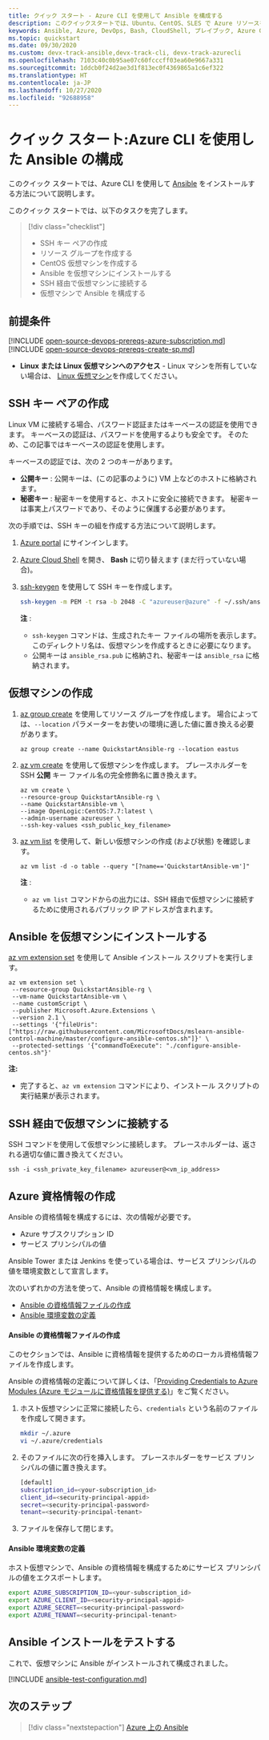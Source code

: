 ```yaml
---
title: クイック スタート - Azure CLI を使用して Ansible を構成する
description: このクイックスタートでは、Ubuntu、CentOS、SLES で Azure リソースを管理するため、Ansible をインストールして構成する方法を説明します
keywords: Ansible, Azure, DevOps, Bash, CloudShell, プレイブック, Azure CLI
ms.topic: quickstart
ms.date: 09/30/2020
ms.custom: devx-track-ansible,devx-track-cli, devx-track-azurecli
ms.openlocfilehash: 7103c40c0b95ae07c60fcccff03ea60e9667a331
ms.sourcegitcommit: 1ddcb0f24d2ae3d1f813ec0f4369865a1c6ef322
ms.translationtype: HT
ms.contentlocale: ja-JP
ms.lasthandoff: 10/27/2020
ms.locfileid: "92688958"
---
```

# <a name="quickstart-configure-ansible-using-azure-cli"></a>クイック スタート:Azure CLI を使用した Ansible の構成

このクイック スタートでは、Azure CLI を使用して [Ansible](https://docs.ansible.com/) をインストールする方法について説明します。

このクイック スタートでは、以下のタスクを完了します。

> [!div class="checklist"]
> * SSH キー ペアの作成
> * リソース グループを作成する
> * CentOS 仮想マシンを作成する 
> * Ansible を仮想マシンにインストールする
> * SSH 経由で仮想マシンに接続する
> * 仮想マシンで Ansible を構成する

## <a name="prerequisites"></a>前提条件

[!INCLUDE [open-source-devops-prereqs-azure-subscription.md](../includes/open-source-devops-prereqs-azure-subscription.md)]
[!INCLUDE [open-source-devops-prereqs-create-sp.md](../includes/open-source-devops-prereqs-create-service-principal.md)]
- **Linux または Linux 仮想マシンへのアクセス** - Linux マシンを所有していない場合は、 [Linux 仮想マシン](/azure/virtual-network/quick-create-cli)を作成してください。

## <a name="create-an-ssh-key-pair"></a>SSH キー ペアの作成

Linux VM に接続する場合、パスワード認証またはキーベースの認証を使用できます。 キーベースの認証は、パスワードを使用するよりも安全です。 そのため、この記事ではキーベースの認証を使用します。

キーベースの認証では、次の 2 つのキーがあります。

- **公開キー** : 公開キーは、(この記事のように) VM 上などのホストに格納されます。
- **秘密キー** : 秘密キーを使用すると、ホストに安全に接続できます。 秘密キーは事実上パスワードであり、そのように保護する必要があります。
        
次の手順では、SSH キーの組を作成する方法について説明します。

1. [Azure portal](https://portal.azure.com) にサインインします。

1. [Azure Cloud Shell](/azure/cloud-shell/overview) を開き、 **Bash** に切り替えます (まだ行っていない場合)。

1. [ssh-keygen](https://www.ssh.com/ssh/keygen/) を使用して SSH キーを作成します。

    ```bash
    ssh-keygen -m PEM -t rsa -b 2048 -C "azureuser@azure" -f ~/.ssh/ansible_rsa -N ""
    ```

    **注** :

    - `ssh-keygen` コマンドは、生成されたキー ファイルの場所を表示します。 このディレクトリ名は、仮想マシンを作成するときに必要になります。
    - 公開キーは `ansible_rsa.pub` に格納され、秘密キーは `ansible_rsa` に格納されます。

## <a name="create-a-virtual-machine"></a>仮想マシンの作成

1. [az group create](/cli/azure/group#az-group-create) を使用してリソース グループを作成します。 場合によっては、`--location` パラメーターをお使いの環境に適した値に置き換える必要があります。

    ```azurecli
    az group create --name QuickstartAnsible-rg --location eastus
    ```

1. [az vm create](/cli/azure/vm#az-vm-create) を使用して仮想マシンを作成します。 プレースホルダーを SSH **公開** キー ファイル名の完全修飾名に置き換えます。

    ```azurecli
    az vm create \
    --resource-group QuickstartAnsible-rg \
    --name QuickstartAnsible-vm \
    --image OpenLogic:CentOS:7.7:latest \
    --admin-username azureuser \
    --ssh-key-values <ssh_public_key_filename>
    ```

1. [az vm list](/cli/azure/vm#az-vm-list) を使用して、新しい仮想マシンの作成 (および状態) を確認します。

    ```azurecli
    az vm list -d -o table --query "[?name=='QuickstartAnsible-vm']"
    ```

    **注** :

    - `az vm list` コマンドからの出力には、SSH 経由で仮想マシンに接続するために使用されるパブリック IP アドレスが含まれます。

## <a name="install-ansible-on-the-virtual-machine"></a>Ansible を仮想マシンにインストールする

[az vm extension set](/cli/azure/vm/extension?#az-vm-extension-set) を使用して Ansible インストール スクリプトを実行します。

```azurecli
az vm extension set \
 --resource-group QuickstartAnsible-rg \
 --vm-name QuickstartAnsible-vm \
 --name customScript \
 --publisher Microsoft.Azure.Extensions \
 --version 2.1 \
 --settings '{"fileUris":["https://raw.githubusercontent.com/MicrosoftDocs/mslearn-ansible-control-machine/master/configure-ansible-centos.sh"]}' \
 --protected-settings '{"commandToExecute": "./configure-ansible-centos.sh"}'
```

**注:**

- 完了すると、`az vm extension` コマンドにより、インストール スクリプトの実行結果が表示されます。

## <a name="connect-to-your-virtual-machine-via-ssh"></a>SSH 経由で仮想マシンに接続する

SSH コマンドを使用して仮想マシンに接続します。 プレースホルダーは、返される適切な値に置き換えてください。

```azurecli
ssh -i <ssh_private_key_filename> azureuser@<vm_ip_address>
```

## <a name="create-azure-credentials"></a>Azure 資格情報の作成

Ansible の資格情報を構成するには、次の情報が必要です。

* Azure サブスクリプション ID
* サービス プリンシパルの値

Ansible Tower または Jenkins を使っている場合は、サービス プリンシパルの値を環境変数として宣言します。

次のいずれかの方法を使って、Ansible の資格情報を構成します。

- [Ansible の資格情報ファイルの作成](#file-credentials)
- [Ansible 環境変数の定義](#env-credentials)

#### <a name="span-idfile-credentials-create-ansible-credentials-file"></a><span id="file-credentials"/> Ansible の資格情報ファイルの作成

このセクションでは、Ansible に資格情報を提供するためのローカル資格情報ファイルを作成します。

Ansible の資格情報の定義について詳しくは、「[Providing Credentials to Azure Modules (Azure モジュールに資格情報を提供する)](https://docs.ansible.com/ansible/guide_azure.html#providing-credentials-to-azure-modules)」をご覧ください。

1. ホスト仮想マシンに正常に接続したら、`credentials` という名前のファイルを作成して開きます。

    ```bash
    mkdir ~/.azure
    vi ~/.azure/credentials
    ```

1. そのファイルに次の行を挿入します。 プレースホルダーをサービス プリンシパルの値に置き換えます。

    ```bash
    [default]
    subscription_id=<your-subscription_id>
    client_id=<security-principal-appid>
    secret=<security-principal-password>
    tenant=<security-principal-tenant>
    ```

1. ファイルを保存して閉じます。

#### <a name="span-idenv-credentialsdefine-ansible-environment-variables"></a><span id="env-credentials"/>Ansible 環境変数の定義

ホスト仮想マシンで、Ansible の資格情報を構成するためにサービス プリンシパルの値をエクスポートします。

```bash
export AZURE_SUBSCRIPTION_ID=<your-subscription_id>
export AZURE_CLIENT_ID=<security-principal-appid>
export AZURE_SECRET=<security-principal-password>
export AZURE_TENANT=<security-principal-tenant>
```

## <a name="test-ansible-installation"></a>Ansible インストールをテストする

これで、仮想マシンに Ansible がインストールされて構成されました。

[!INCLUDE [ansible-test-configuration.md](includes/ansible-test-configuration.md)]

## <a name="next-steps"></a>次のステップ

> [!div class="nextstepaction"]
> [Azure 上の Ansible](./index.yml)
